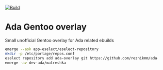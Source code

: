 [![Build](https://github.com/reznikmm/ada-overlay/workflows/Build/badge.svg)](https://github.com/reznikmm/ada-overlay/actions)

Ada Gentoo overlay
==================

Small unofficial Gentoo overlay for Ada related ebuilds

```bash
emerge --ask app-eselect/eselect-repository
mkdir -p /etc/portage/repos.conf
eselect repository add ada-overlay git https://github.com/reznikmm/ada-overlay.git
emerge -av dev-ada/matreshka
```
